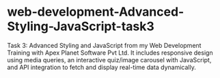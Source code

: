 # web-development-Advanced-Styling-JavaScript-task3
Task 3: Advanced Styling and JavaScript from my Web Development Training with Apex Planet Software Pvt Ltd. It includes responsive design using media queries, an interactive quiz/image carousel with JavaScript, and API integration to fetch and display real-time data dynamically.
